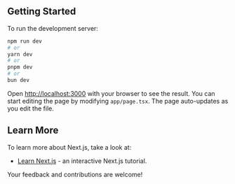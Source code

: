 ## Getting Started

To run the development server:

```bash
npm run dev
# or
yarn dev
# or
pnpm dev
# or
bun dev
```

Open [http://localhost:3000](http://localhost:3000) with your browser to see the result.
You can start editing the page by modifying `app/page.tsx`. The page auto-updates as you edit the file.

## Learn More

To learn more about Next.js, take a look at:

- [Learn Next.js](https://nextjs.org/learn) - an interactive Next.js tutorial.

Your feedback and contributions are welcome!
